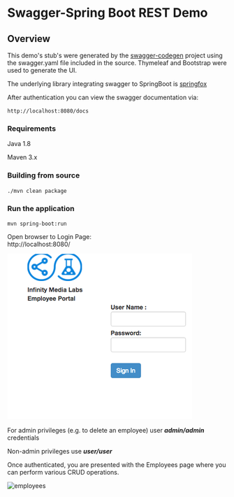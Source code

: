 # Swagger-Spring Boot REST Demo


## Overview  
This demo's stub's were generated by the [swagger-codegen](https://github.com/swagger-api/swagger-codegen) project using the swagger.yaml file included in the source.  Thymeleaf and Bootstrap were used to generate the UI.  

The underlying library integrating swagger to SpringBoot is [springfox](https://github.com/springfox/springfox)  

After authentication you can view the swagger documentation via:

```
http://localhost:8080/docs
```

### Requirements

Java 1.8

Maven 3.x

### Building from source

```
./mvn clean package
```

### Run the application

```
mvn spring-boot:run
```

Open browser to Login Page:  
http://localhost:8080/  



![login](/images/login.png)

For admin privileges (e.g. to delete an employee) user ***admin/admin*** credentials

Non-admin privileges use ***user/user***

Once authenticated, you are presented with the Employees page where you can perform various CRUD operations.



![employees](/Users/jkirby/Documents/Projects/spring-boot-demo/images/employees.png)



